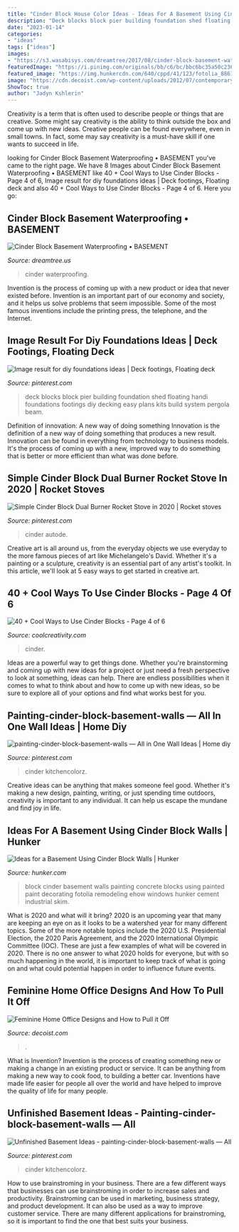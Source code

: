 ```yaml
---
title: "Cinder Block House Color Ideas - Ideas For A Basement Using Cinder Block Walls"
description: "Deck blocks block pier building foundation shed floating handi foundations footings diy decking easy plans kits build system pergola beam"
date: "2023-01-14"
categories:
- "ideas"
tags: ["ideas"]
images:
- "https://s3.wasabisys.com/dreamtree/2017/08/cinder-block-basement-waterproofingamerican-basement-waterproofing-shel-twp-mi-1024x1024.jpg"
featuredImage: "https://i.pinimg.com/originals/bb/c6/bc/bbc6bc35a50c236de2f7a9b21a1675c6.jpg"
featured_image: "https://img.hunkercdn.com/640/cppd/41/123/fotolia_8861235_XS.jpg"
image: "https://cdn.decoist.com/wp-content/uploads/2012/07/contemporary-home-office-for-a-chic-girl.jpg"
ShowToc: true
author: "Jadyn Kshlerin"
---
```



Creativity is a term that is often used to describe people or things that are creative. Some might say creativity is the ability to think outside the box and come up with new ideas. Creative people can be found everywhere, even in small towns. In fact, some may say creativity is a must-have skill if one wants to succeed in life.

	

		
looking for Cinder Block Basement Waterproofing • BASEMENT you've came to the right page. We have 8 Images about Cinder Block Basement Waterproofing • BASEMENT like 40 + Cool Ways to Use Cinder Blocks - Page 4 of 6, Image result for diy foundations ideas | Deck footings, Floating deck and also 40 + Cool Ways to Use Cinder Blocks - Page 4 of 6. Here you go:
		
    
## Cinder Block Basement Waterproofing • BASEMENT

<img loading=lazy src="https://s3.wasabisys.com/dreamtree/2017/08/cinder-block-basement-waterproofingamerican-basement-waterproofing-shel-twp-mi-1024x1024.jpg" onerror="this.onerror=null;this.src='https://tse3.mm.bing.net/th?id=OIP.9Lg3CYgU4xfC2nZ2KgsExAHaHa&amp;pid=15.1';" alt="Cinder Block Basement Waterproofing • BASEMENT">

_Source: dreamtree.us_

>cinder waterproofing. 

	

Invention is the process of coming up with a new product or idea that never existed before. Invention is an important part of our economy and society, and it helps us solve problems that seem impossible. Some of the most famous inventions include the printing press, the telephone, and the Internet.

    
## Image Result For Diy Foundations Ideas | Deck Footings, Floating Deck

<img loading=lazy src="https://i.pinimg.com/736x/e2/bc/b1/e2bcb148ad2b550e3197d0a96b8716b7.jpg" onerror="this.onerror=null;this.src='https://tse3.mm.bing.net/th?id=OIP.N9Lo9IViOc4WrgFp0CiwvgHaEK&amp;pid=15.1';" alt="Image result for diy foundations ideas | Deck footings, Floating deck">

_Source: pinterest.com_

>deck blocks block pier building foundation shed floating handi foundations footings diy decking easy plans kits build system pergola beam. 

	

Definition of innovation: A new way of doing something
Innovation is the definition of a new way of doing something that produces a new result. Innovation can be found in everything from technology to business models. It's the process of coming up with a new, improved way to do something that is better or more efficient than what was done before.

    
## Simple Cinder Block Dual Burner Rocket Stove In 2020 | Rocket Stoves

<img loading=lazy src="https://i.pinimg.com/736x/1e/24/7a/1e247a6c18390e4f8b9c9538a2eacda4.jpg" onerror="this.onerror=null;this.src='https://tse3.mm.bing.net/th?id=OIP.KjpC6gZDW2CYH88We9lc_wHaLH&amp;pid=15.1';" alt="Simple Cinder Block Dual Burner Rocket Stove in 2020 | Rocket stoves">

_Source: pinterest.com_

>cinder autode. 

	

Creative art is all around us, from the everyday objects we use everyday to the more famous pieces of art like Michelangelo's David. Whether it's a painting or a sculpture, creativity is an essential part of any artist's toolkit. In this article, we'll look at 5 easy ways to get started in creative art.

    
## 40 + Cool Ways To Use Cinder Blocks - Page 4 Of 6

<img loading=lazy src="https://coolcreativity.com/wp-content/uploads/2016/06/Cool-Ways-to-Use-Cinder-Blocks-5.jpg" onerror="this.onerror=null;this.src='https://tse2.mm.bing.net/th?id=OIP.6ruleooR3UzlyAkhTNGoagHaJ4&amp;pid=15.1';" alt="40 + Cool Ways to Use Cinder Blocks - Page 4 of 6">

_Source: coolcreativity.com_

>cinder. 

	

Ideas are a powerful way to get things done. Whether you're brainstorming and coming up with new ideas for a project or just need a fresh perspective to look at something, ideas can help. There are endless possibilities when it comes to what to think about and how to come up with new ideas, so be sure to explore all of your options and find what works best for you.

    
## Painting-cinder-block-basement-walls — All In One Wall Ideas | Home Diy

<img loading=lazy src="https://i.pinimg.com/originals/32/7c/e3/327ce3743ee0bb47787db5605085f782.jpg" onerror="this.onerror=null;this.src='https://tse1.mm.bing.net/th?id=OIP.6RUUOgMRdiomoCR-m51B7AHaKP&amp;pid=15.1';" alt="painting-cinder-block-basement-walls — All in One Wall Ideas | Home diy">

_Source: pinterest.com_

>cinder kitchencolorz. 

	

Creative ideas can be anything that makes someone feel good. Whether it's making a new design, painting, writing, or just spending time outdoors, creativity is important to any individual. It can help us escape the mundane and find joy in life.

    
## Ideas For A Basement Using Cinder Block Walls | Hunker

<img loading=lazy src="https://img.hunkercdn.com/640/cppd/41/123/fotolia_8861235_XS.jpg" onerror="this.onerror=null;this.src='https://tse3.mm.bing.net/th?id=OIP.KYCtOip7r-R_1B0y12-L3gHaJ3&amp;pid=15.1';" alt="Ideas for a Basement Using Cinder Block Walls | Hunker">

_Source: hunker.com_

>block cinder basement walls painting concrete blocks using painted paint decorating fotolia remodeling ehow windows hunker cement industrial skim. 

	

What is 2020 and what will it bring?
2020 is an upcoming year that many are keeping an eye on as it looks to be a watershed year for many different topics. Some of the more notable topics include the 2020 U.S. Presidential Election, the 2020 Paris Agreement, and the 2020 International Olympic Committee (IOC). These are just a few examples of what will be covered in 2020. There is no one answer to what 2020 holds for everyone, but with so much happening in the world, it is important to keep track of what is going on and what could potential happen in order to influence future events.

    
## Feminine Home Office Designs And How To Pull It Off

<img loading=lazy src="https://cdn.decoist.com/wp-content/uploads/2012/07/contemporary-home-office-for-a-chic-girl.jpg" onerror="this.onerror=null;this.src='https://tse1.mm.bing.net/th?id=OIP.hCJmcqXklu-NPp3OIZJ1ugHaK0&amp;pid=15.1';" alt="Feminine Home Office Designs and How to Pull it Off">

_Source: decoist.com_

>. 

	

What is Invention?
Invention is the process of creating something new or making a change in an existing product or service. It can be anything from making a new way to cook food, to building a better car. Inventions have made life easier for people all over the world and have helped to improve the quality of life for many people.

    
## Unfinished Basement Ideas - Painting-cinder-block-basement-walls — All

<img loading=lazy src="https://i.pinimg.com/originals/bb/c6/bc/bbc6bc35a50c236de2f7a9b21a1675c6.jpg" onerror="this.onerror=null;this.src='https://tse2.mm.bing.net/th?id=OIP.Z9frekE1KlcxTQPcwrV2kQHaKP&amp;pid=15.1';" alt="Unfinished Basement Ideas - painting-cinder-block-basement-walls — All">

_Source: pinterest.com_

>cinder kitchencolorz. 

	

How to use brainstroming in your business.
There are a few different ways that businesses can use brainstroming in order to increase sales and productivity. Brainstroming can be used in marketing, business strategy, and product development. It can also be used as a way to improve customer service. There are many different applications for brainstroming, so it is important to find the one that best suits your business.

